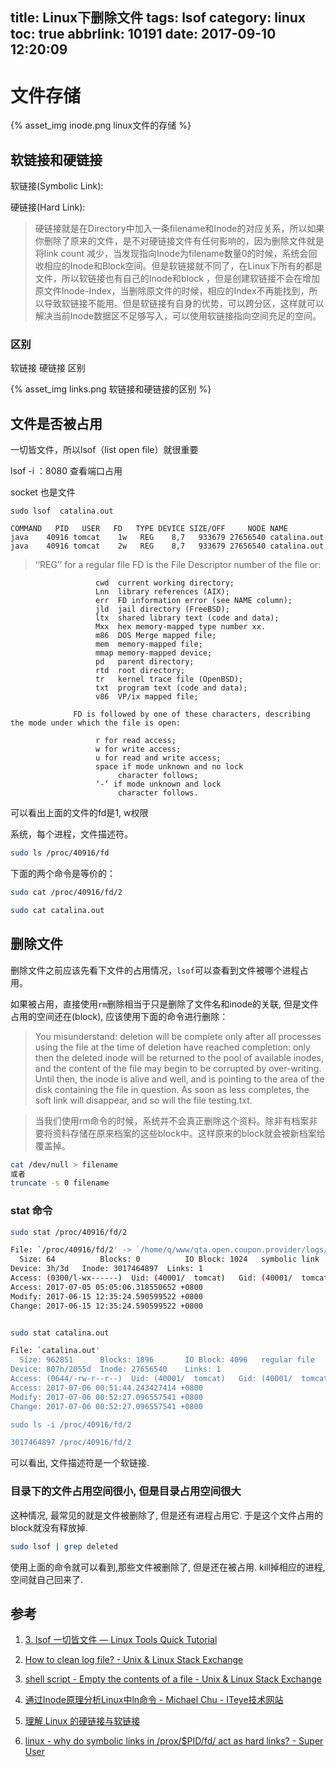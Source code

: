 title: Linux下删除文件
tags: lsof
category: linux
toc: true
abbrlink: 10191
date: 2017-09-10 12:20:09
---


# 文件存储

{%  asset_img   inode.png  linux文件的存储 %}

## 软链接和硬链接

软链接(Symbolic Link):

硬链接(Hard Link):

> 硬链接就是在Directory中加入一条filename和Inode的对应关系，所以如果你删除了原来的文件，是不对硬链接文件有任何影响的，因为删除文件就是将link count 减少，当发现指向Inode为filename数量0的时候，系统会回收相应的Inode和Block空间。但是软链接就不同了，在Linux下所有的都是文件，所以软链接也有自己的Inode和block ，但是创建软链接不会在增加原文件Inode-Index，当删除原文件的时候，相应的Index不再能找到，所以导致软链接不能用。但是软链接有自身的优势，可以跨分区，这样就可以解决当前Inode数据区不足够写入，可以使用软链接指向空间充足的空间。

### 区别

软链接  硬链接 区别

{%  asset_img   links.png  软链接和硬链接的区别 %}


## 文件是否被占用

一切皆文件，所以lsof（list open file）就很重要

lsof -i ：8080 查看端口占用

socket 也是文件


```
sudo lsof  catalina.out

COMMAND   PID   USER   FD   TYPE DEVICE SIZE/OFF     NODE NAME
java    40916 tomcat    1w   REG    8,7   933679 27656540 catalina.out
java    40916 tomcat    2w   REG    8,7   933679 27656540 catalina.out
```

>‘‘REG’’ for a regular file
> FD         is the File Descriptor number of the file or:

                       cwd  current working directory;
                       Lnn  library references (AIX);
                       err  FD information error (see NAME column);
                       jld  jail directory (FreeBSD);
                       ltx  shared library text (code and data);
                       Mxx  hex memory-mapped type number xx.
                       m86  DOS Merge mapped file;
                       mem  memory-mapped file;
                       mmap memory-mapped device;
                       pd   parent directory;
                       rtd  root directory;
                       tr   kernel trace file (OpenBSD);
                       txt  program text (code and data);
                       v86  VP/ix mapped file;

                  FD is followed by one of these characters, describing the mode under which the file is open:

                       r for read access;
                       w for write access;
                       u for read and write access;
                       space if mode unknown and no lock
                            character follows;
                       ‘-’ if mode unknown and lock
                            character follows.


可以看出上面的文件的fd是1, w权限



系统，每个进程，文件描述符。

```bash
sudo ls /proc/40916/fd
```

下面的两个命令是等价的：

```bash
sudo cat /proc/40916/fd/2

sudo cat catalina.out
```
## 删除文件

删除文件之前应该先看下文件的占用情况，`lsof`可以查看到文件被哪个进程占用。

如果被占用，直接使用`rm`删除相当于只是删除了文件名和inode的关联, 但是文件占用的空间还在(block), 应该使用下面的命令进行删除：


> You misunderstand: deletion will be complete only after all processes using the file at the time of deletion have reached completion: only then the deleted inode will be returned to the pool of available inodes, and the content of the file may begin to be corrupted by over-writing. Until then, the inode is alive and well, and is pointing to the area of the disk containing the file in question. As soon as less completes, the soft link will disappear, and so will the file testing.txt.

> 	当我们使用rm命令的时候，系统并不会真正删除这个资料。除非有档案非要将资料存储在原来档案的这些block中。这样原来的block就会被新档案给覆盖掉。 


```bash
cat /dev/null > filename
或者
truncate -s 0 filename
```

### stat 命令

```bash
sudo stat /proc/40916/fd/2

File: `/proc/40916/fd/2' -> `/home/q/www/qta.open.coupon.provider/logs/catalina.out'
  Size: 64        	Blocks: 0          IO Block: 1024   symbolic link
Device: 3h/3d	Inode: 3017464897  Links: 1
Access: (0300/l-wx------)  Uid: (40001/  tomcat)   Gid: (40001/  tomcat)
Access: 2017-07-05 05:05:06.318550652 +0800
Modify: 2017-06-15 12:35:24.590599522 +0800
Change: 2017-06-15 12:35:24.590599522 +0800


sudo stat catalina.out

File: `catalina.out'
  Size: 962851    	Blocks: 1896       IO Block: 4096   regular file
Device: 807h/2055d	Inode: 27656540    Links: 1
Access: (0644/-rw-r--r--)  Uid: (40001/  tomcat)   Gid: (40001/  tomcat)
Access: 2017-07-06 00:51:44.243427414 +0800
Modify: 2017-07-06 00:52:27.096557541 +0800
Change: 2017-07-06 00:52:27.096557541 +0800

sudo ls -i /proc/40916/fd/2

3017464897 /proc/40916/fd/2
```

可以看出, 文件描述符是一个软链接.

### 目录下的文件占用空间很小, 但是目录占用空间很大

这种情况, 最常见的就是文件被删除了, 但是还有进程占用它. 于是这个文件占用的block就没有释放掉.

```bash
sudo lsof | grep deleted
```

使用上面的命令就可以看到,那些文件被删除了, 但是还在被占用.  kill掉相应的进程, 空间就自己回来了.



## 参考

1. [3. lsof 一切皆文件 — Linux Tools Quick Tutorial](http://linuxtools-rst.readthedocs.io/zh_CN/latest/tool/lsof.html)

2. [How to clean log file? - Unix & Linux Stack Exchange](https://unix.stackexchange.com/questions/92384/how-to-clean-log-file)

3. [shell script - Empty the contents of a file - Unix & Linux Stack Exchange](https://unix.stackexchange.com/questions/88808/empty-the-contents-of-a-file)

4. [通过Inode原理分析Linux中ln命令 - Michael Chu - ITeye技术网站](http://himichaelchu.iteye.com/blog/2116023)

5. [理解 Linux 的硬链接与软链接](https://www.ibm.com/developerworks/cn/linux/l-cn-hardandsymb-links/index.html)

6. [linux - why do symbolic links in /prox/$PID/fd/ act as hard links? - Super User](https://superuser.com/questions/1112781/why-do-symbolic-links-in-prox-pid-fd-act-as-hard-links)